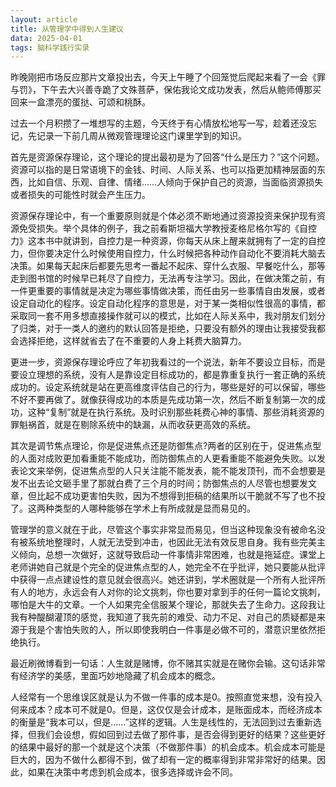 ```yaml
---
layout: article
title: 从管理学中得到人生建议
data: 2025-04-01
tags: 脑科学践行实录
---
```

昨晚刚把市场反应那片文章投出去，今天上午睡了个回笼觉后爬起来看了一会《罪与罚》，下午去大兴善寺跪了文殊菩萨，保佑我论文成功发表，然后从鲍师傅那买回来一盒漂亮的蛋挞、可颂和桃酥。

过去一个月积攒了一堆想写的主题，今天终于有心情放松地写一写，趁着还没忘记，先记录一下前几周从微观管理理论这门课里学到的知识。

首先是资源保存理论，这个理论的提出最初是为了回答“什么是压力？”这个问题。资源可以指的是日常语境下的金钱、时间、人际关系、也可以指更加精神层面的东西，比如自信、乐观、自律、情绪……人倾向于保护自己的资源，当面临资源损失或者损失的可能性时就会产生压力。

资源保存理论中，有一个重要原则就是个体必须不断地通过资源投资来保护现有资源免受损失。举个具体的例子，我之前看斯坦福大学教授麦格尼格尔写的《自控力》这本书中就讲到，自控力是一种资源，你每天从床上醒来就拥有了一定的自控力，但你要决定什么时候使用自控力，什么时候把各种动作自动化不要消耗大脑去决策。如果每天起床后都要先思考一番起不起床、穿什么衣服、早餐吃什么，那等走到图书馆的时候早已耗尽了自控力，无法再专注学习。因此，在做决策之前，有一件更重要的事情就是决定为哪些事情做决策，而任由另一些事情自由发展，或者设定自动化的程序。设定自动化程序的意思是，对于某一类相似性很高的事情，都采取同一套不用多想直接操作就可以的模式，比如在人际关系中，我对朋友们划分了归类，对于一类人的邀约的默认回答是拒绝，只要没有额外的理由让我接受我都会选择拒绝，这样就省去了在不重要的人身上耗费大脑算力。

更进一步，资源保存理论呼应了年初我看过的一个说法，新年不要设立目标，而是要设立理想的系统，没有人是靠设定目标成功的，都是靠重复执行一套正确的系统成功的。设定系统就是站在更高维度评估自己的行为，哪些是好的可以保留，哪些不好不要再做了。就像获得成功的本质是先成功第一次，然后不断复制第一次的成功，这种“复制”就是在执行系统。及时识别那些耗费心神的事情、那些消耗资源的罪魁祸首，就是在剔除系统中的缺漏，从而收获更高效的系统。

其次是调节焦点理论，你是促进焦点还是防御焦点?两者的区别在于，促进焦点型的人面对成败更加看重能不能成功，而防御焦点的人更看重能不能避免失败。以发表论文来举例，促进焦点型的人只关注能不能发表，能不能发顶刊，而不会想要是发不出去论文砸手里了那就白费了三个月的时间；防御焦点的人尽管也想要发文章，但比起不成功更害怕失败，因为不想得到拒稿的结果所以干脆就不写了也不投了。这两种类型的人哪种能够在学术上有所成就是显而易见的。

管理学的意义就在于此，尽管这个事实非常显而易见，但当这种现象没有被命名没有被系统地整理时，人就无法受到冲击，也因此无法有效反思自身。我有些完美主义倾向，总想一次做好，这就导致启动一件事情非常困难，也就是拖延症。课堂上老师讲她自己就是个完全的促进焦点型的人，她完全不在乎批评，她只要能从批评中获得一点点建设性的意见就会很高兴。她还讲到，学术圈就是一个所有人批评所有人的地方，永远会有人对你的论文挑刺，你也要对拿到手的任何一篇论文挑刺，哪怕是大牛的文章。一个人如果完全信服某个理论，那就失去了生命力。这段我让我有种醍醐灌顶的感觉，我知道了我先前的难受、动力不足、对自己的质疑都是来源于我是个害怕失败的人，所以即使我明白一件事是必做不可的，潜意识里依然拒绝执行。

最近刷微博看到一句话：人生就是赌博，你不赌其实就是在赌你会输。这句话非常有经济学的美感，里面巧妙地隐藏了机会成本的概念。

人经常有一个思维误区就是认为不做一件事的成本是0。按照直觉来想，没有投入何来成本？成本可不就是0。但是，这仅仅是会计成本，是账面成本，而经济成本的衡量是“我本可以，但是……”这样的逻辑。人生是线性的，无法回到过去重新选择，但我们会设想，假如回到过去做了那件事，是否会得到更好的结果？这些更好的结果中最好的那一个就是这个决策（不做那件事）的机会成本。机会成本可能是巨大的，因为不做什么都得不到，做了却有一定的概率得到非常非常好的结果。因此，如果在决策中考虑到机会成本，很多选择或许会不同。